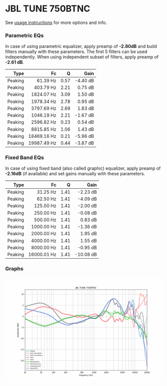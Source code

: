 # JBL TUNE 750BTNC
See [usage instructions](https://github.com/jaakkopasanen/AutoEq#usage) for more options and info.

### Parametric EQs
In case of using parametric equalizer, apply preamp of **-2.80dB** and build filters manually
with these parameters. The first 5 filters can be used independently.
When using independent subset of filters, apply preamp of **-2.61 dB**.

| Type    | Fc          |    Q | Gain     |
|--------:|------------:|-----:|---------:|
| Peaking | 61.39 Hz    | 0.57 | -4.40 dB |
| Peaking | 403.79 Hz   | 2.21 | 0.75 dB  |
| Peaking | 1824.07 Hz  | 3.09 | 1.50 dB  |
| Peaking | 1978.34 Hz  | 2.78 | 0.95 dB  |
| Peaking | 3797.69 Hz  | 2.69 | 1.83 dB  |
| Peaking | 1046.19 Hz  | 2.21 | -1.67 dB |
| Peaking | 2596.82 Hz  | 0.23 | 0.54 dB  |
| Peaking | 8815.85 Hz  | 1.06 | 1.43 dB  |
| Peaking | 18469.16 Hz | 0.21 | -5.96 dB |
| Peaking | 19987.49 Hz | 0.44 | -3.87 dB |

### Fixed Band EQs
In case of using fixed band (also called graphic) equalizer, apply preamp of **-2.16dB**
(if available) and set gains manually with these parameters.

| Type    | Fc          |    Q | Gain      |
|--------:|------------:|-----:|----------:|
| Peaking | 31.25 Hz    | 1.41 | -2.23 dB  |
| Peaking | 62.50 Hz    | 1.41 | -4.09 dB  |
| Peaking | 125.00 Hz   | 1.41 | -2.00 dB  |
| Peaking | 250.00 Hz   | 1.41 | -0.08 dB  |
| Peaking | 500.00 Hz   | 1.41 | 0.83 dB   |
| Peaking | 1000.00 Hz  | 1.41 | -1.36 dB  |
| Peaking | 2000.00 Hz  | 1.41 | 1.95 dB   |
| Peaking | 4000.00 Hz  | 1.41 | 1.55 dB   |
| Peaking | 8000.00 Hz  | 1.41 | -0.95 dB  |
| Peaking | 16000.01 Hz | 1.41 | -10.08 dB |

### Graphs
![](./JBL%20TUNE%20750BTNC.png)